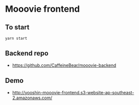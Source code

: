 # Mooovie frontend

## To start
```
yarn start
```

## Backend repo
- https://github.com/CaffeineBear/mooovie-backend

## Demo
- http://yooshin-mooovie-frontend.s3-website-ap-southeast-2.amazonaws.com/
